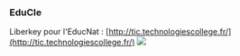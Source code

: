 ### EduCle


Liberkey pour l'EducNat : [http://tic.technologiescollege.fr/](http://tic.technologiescollege.fr/)
![](http://www.liberkey.com/images/home/lbkhome5.jpg)